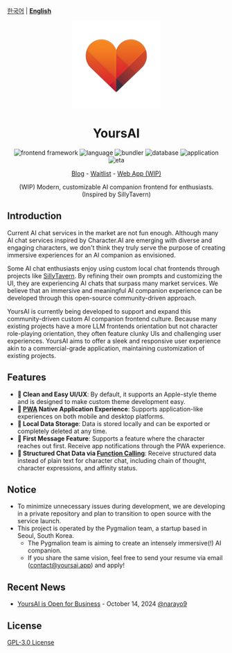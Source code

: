 [한국어](README.md) | [**English**](/READMEs/en.md)

<div align="center">

<img src="./logo.png" width="200" height="200">

# YoursAI

<p align="center">
  <img src='https://img.shields.io/badge/frontend framework-react-orange.svg?style=shields' alt="frontend framework"/>
  <img alt='language' src='https://img.shields.io/badge/language-typescript-brightgreen.svg?style=shields'/>
  <img alt="bundler" src="https://img.shields.io/badge/bundler-vite-darkblue.svg?style=shields"/>
  <img alt="database" src="https://img.shields.io/badge/database-dexie-yellow.svg?style=shields"/>
  <img alt="application" src="https://img.shields.io/badge/application-pwa ready-blue.svg?style=shields"/>
  <img alt="eta" src="https://img.shields.io/badge/ETA-end of november-red.svg?style=shields"/>
</p>

<p align="center">
  <a href="https://blog.yoursai.app">Blog</a> - <a href="https://form.yoursai.app/waitlist">Waitlist</a> - <a href="https://yoursai.app">Web App (WIP)</a> 
</p>

(WIP) Modern, customizable AI companion frontend for enthusiasts. (Inspired by SillyTavern)

</div>



## Introduction

Current AI chat services in the market are not fun enough.
Although many AI chat services inspired by Character.AI are emerging with diverse and engaging characters,
we don't think they truly serve the purpose of creating immersive experiences for an AI companion as envisioned.

Some AI chat enthusiasts enjoy using custom local chat frontends through projects like [SillyTavern](https://github.com/SillyTavern/SillyTavern/tree/release/src).
By refining their own prompts and customizing the UI, they are experiencing AI chats that surpass many market services.
We believe that an immersive and meaningful AI companion experience can be developed through this open-source community-driven approach.

YoursAI is currently being developed to support and expand this community-driven custom AI companion frontend culture.
Because many existing projects have a more LLM frontends orientation but not character role-playing orientation, 
they often feature clunky UIs and challenging user experiences.
YoursAI aims to offer a sleek and responsive user experience akin to a commercial-grade application, maintaining customization of existing projects.

## Features

- **🎨 Clean and Easy UI/UX**: By default, it supports an Apple-style theme and is designed to make custom theme development easy.
- **📱 [PWA](https://developer.mozilla.org/docs/Web/Progressive_web_apps/Tutorials/js13kGames) Native Application Experience**: Supports application-like experiences on both mobile and desktop platforms.
- **💾 Local Data Storage**: Data is stored locally and can be exported or completely deleted at any time.
- **📩 First Message Feature**: Supports a feature where the character reaches out first. Receive app notifications through the PWA experience.
- **🧠 Structured Chat Data via [Function Calling](https://platform.openai.com/docs/guides/function-calling)**: Receive structured data instead of plain text for character chat, including chain of thought, character expressions, and affinity status.

## Notice
- To minimize unnecessary issues during development, we are developing in a private repository and plan to transition to open source with the service launch.
- This project is operated by the Pygmalion team, a startup based in Seoul, South Korea.
  - The Pygmalion team is aiming to create an intensely immersive(!) AI companion.
  - If you share the same vision, feel free to send your resume via email ([contact@yoursai.app](mailto:contact@yoursai.app)) and apply!
  
## Recent News

- [YoursAI is Open for Business](https://blog.yoursai.app/yoursai-first-post/) - October 14, 2024 [@narayo9](https://github.com/narayo9)


## License

[GPL-3.0 License](../LICENSE)
